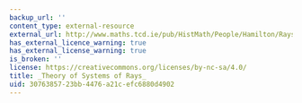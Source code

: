 ```yaml
---
backup_url: ''
content_type: external-resource
external_url: http://www.maths.tcd.ie/pub/HistMath/People/Hamilton/Rays/
has_external_licence_warning: true
has_external_license_warning: true
is_broken: ''
license: https://creativecommons.org/licenses/by-nc-sa/4.0/
title: _Theory of Systems of Rays_
uid: 30763857-23bb-4476-a21c-efc6880d4902
---
```

